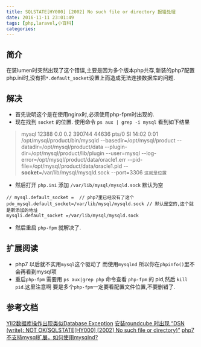 ```yaml
---
title: SQLSTATE[HY000] [2002] No such file or directory 报错处理
date: 2016-11-11 23:01:49
tags: [php,laravel,小百科]
categories:
---
```


## 简介
在装lumen时突然出现了这个错误,主要是因为多个版本php共存,新装的php7配置php.ini时,没有把`*.default_socket`设置上而造成无法连接数据库的问题.

## 解决

- 首先说明这个是在使用nginx时,必须使用php-fpm时出现的.
- 现在找到 `socket` 的位置. 使用命令 `ps aux | grep -i mysql` 看到如下结果
>mysql    12388  0.0  0.2 390744 44636 pts/0    Sl   14:02   0:01 /opt/mysql/product/bin/mysqld --basedir=/opt/mysql/product --datadir=/opt/mysql/product/data --plugin-dir=/opt/mysql/product/lib/plugin --user=mysql --log-error=/opt/mysql/product/data/oracle1.err --pid-file=/opt/mysql/product/data/oracle1.pid --**socket**=/var/lib/mysql/mysqld.sock --port=3306  `这就是位置`

- 然后打开 `php.ini` 添加 `/var/lib/mysql/mysqld.sock` 默认为空
 ```
// mysql.default_socket =  // php7里已经没有了这个
pdo_mysql.default_socket=/var/lib/mysql/mysqld.sock // 默认是空的,这个就是新添加的地址
mysqli.default_socket =/var/lib/mysql/mysqld.sock
```
- 然后重启 `php-fpm` 就解决了.

## 扩展阅读
- php7 以后就不实用`mysql`这个驱动了 而使用`mysqlnd` 所以你在`phpinfo()`里不会再看到mysql项
- 重启`php-fpm` 需要用 `ps aux|grep php` 命令查看 `php-fpm` 的 pid,然后 `kill pid`.这里注意啊 要是多个`php-fpm`一定要看配置文件位置,不要删错了.

## 参考文档
[YII2数据库操作出现类似Database Exception](http://www.th7.cn/db/mysql/201412/83563.shtml)
[安装roundcube 时出现 “DSN (write): NOT OK(SQLSTATE[HY000] [2002] No such file or directory)”](http://www.cnblogs.com/AloneSword/p/3188012.html)
[php7不支持mysql扩展，如何使用mysqlnd?](https://segmentfault.com/q/1010000004241965)
